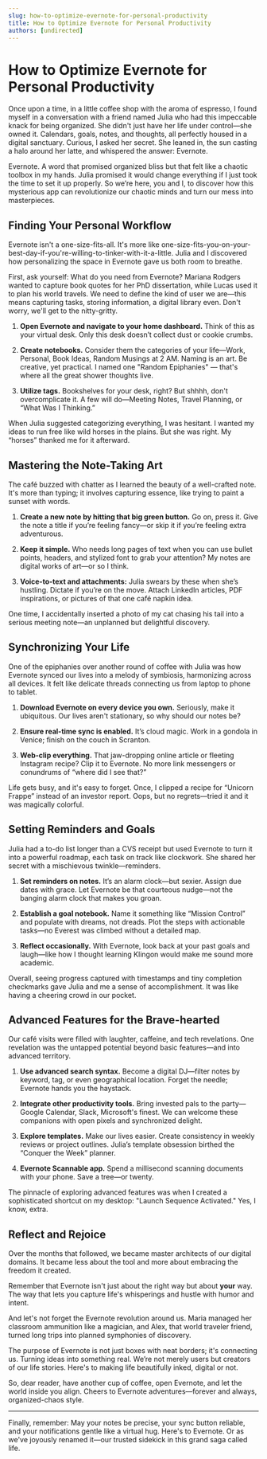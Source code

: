 ```yaml
---
slug: how-to-optimize-evernote-for-personal-productivity
title: How to Optimize Evernote for Personal Productivity
authors: [undirected]
---
```



# How to Optimize Evernote for Personal Productivity

Once upon a time, in a little coffee shop with the aroma of espresso, I found myself in a conversation with a friend named Julia who had this impeccable knack for being organized. She didn't just have her life under control—she owned it. Calendars, goals, notes, and thoughts, all perfectly housed in a digital sanctuary. Curious, I asked her secret. She leaned in, the sun casting a halo around her latte, and whispered the answer: Evernote.

Evernote. A word that promised organized bliss but that felt like a chaotic toolbox in my hands. Julia promised it would change everything if I just took the time to set it up properly. So we’re here, you and I, to discover how this mysterious app can revolutionize our chaotic minds and turn our mess into masterpieces. 

## Finding Your Personal Workflow

Evernote isn't a one-size-fits-all. It's more like one-size-fits-you-on-your-best-day-if-you're-willing-to-tinker-with-it-a-little. Julia and I discovered how personalizing the space in Evernote gave us both room to breathe.

First, ask yourself: What do you need from Evernote? Mariana Rodgers wanted to capture book quotes for her PhD dissertation, while Lucas used it to plan his world travels. We need to define the kind of user we are—this means capturing tasks, storing information, a digital library even. Don't worry, we'll get to the nitty-gritty.

1. **Open Evernote and navigate to your home dashboard.** Think of this as your virtual desk. Only this desk doesn’t collect dust or cookie crumbs.

2. **Create notebooks.** Consider them the categories of your life—Work, Personal, Book Ideas, Random Musings at 2 AM. Naming is an art. Be creative, yet practical. I named one "Random Epiphanies" — that's where all the great shower thoughts live.

3. **Utilize tags.** Bookshelves for your desk, right? But shhhh, don't overcomplicate it. A few will do—Meeting Notes, Travel Planning, or “What Was I Thinking.”

When Julia suggested categorizing everything, I was hesitant. I wanted my ideas to run free like wild horses in the plains. But she was right. My “horses” thanked me for it afterward.

## Mastering the Note-Taking Art

The café buzzed with chatter as I learned the beauty of a well-crafted note. It's more than typing; it involves capturing essence, like trying to paint a sunset with words.

1. **Create a new note by hitting that big green button.** Go on, press it. Give the note a title if you’re feeling fancy—or skip it if you’re feeling extra adventurous.

2. **Keep it simple.** Who needs long pages of text when you can use bullet points, headers, and stylized font to grab your attention? My notes are digital works of art—or so I think.

3. **Voice-to-text and attachments:** Julia swears by these when she’s hustling. Dictate if you’re on the move. Attach LinkedIn articles, PDF inspirations, or pictures of that one café napkin idea.

One time, I accidentally inserted a photo of my cat chasing his tail into a serious meeting note—an unplanned but delightful discovery.

## Synchronizing Your Life

One of the epiphanies over another round of coffee with Julia was how Evernote synced our lives into a melody of symbiosis, harmonizing across all devices. It felt like delicate threads connecting us from laptop to phone to tablet.

1. **Download Evernote on every device you own.** Seriously, make it ubiquitous. Our lives aren't stationary, so why should our notes be?

2. **Ensure real-time sync is enabled.** It’s cloud magic. Work in a gondola in Venice; finish on the couch in Scranton.

3. **Web-clip everything.** That jaw-dropping online article or fleeting Instagram recipe? Clip it to Evernote. No more link messengers or conundrums of “where did I see that?”

Life gets busy, and it's easy to forget. Once, I clipped a recipe for “Unicorn Frappe” instead of an investor report. Oops, but no regrets—tried it and it was magically colorful. 

## Setting Reminders and Goals

Julia had a to-do list longer than a CVS receipt but used Evernote to turn it into a powerful roadmap, each task on track like clockwork. She shared her secret with a mischievous twinkle—reminders.

1. **Set reminders on notes.** It’s an alarm clock—but sexier. Assign due dates with grace. Let Evernote be that courteous nudge—not the banging alarm clock that makes you groan.

2. **Establish a goal notebook.** Name it something like “Mission Control” and populate with dreams, not dreads. Plot the steps with actionable tasks—no Everest was climbed without a detailed map.

3. **Reflect occasionally.** With Evernote, look back at your past goals and laugh—like how I thought learning Klingon would make me sound more academic. 

Overall, seeing progress captured with timestamps and tiny completion checkmarks gave Julia and me a sense of accomplishment. It was like having a cheering crowd in our pocket.

## Advanced Features for the Brave-hearted

Our café visits were filled with laughter, caffeine, and tech revelations. One revelation was the untapped potential beyond basic features—and into advanced territory.

1. **Use advanced search syntax.** Become a digital DJ—filter notes by keyword, tag, or even geographical location. Forget the needle; Evernote hands you the haystack.

2. **Integrate other productivity tools.** Bring invested pals to the party—Google Calendar, Slack, Microsoft's finest. We can welcome these companions with open pixels and synchronized delight.

3. **Explore templates.** Make our lives easier. Create consistency in weekly reviews or project outlines. Julia’s template obsession birthed the “Conquer the Week” planner.

4. **Evernote Scannable app.** Spend a millisecond scanning documents with your phone. Save a tree—or twenty.

The pinnacle of exploring advanced features was when I created a sophisticated shortcut on my desktop: "Launch Sequence Activated." Yes, I know, extra.  

## Reflect and Rejoice

Over the months that followed, we became master architects of our digital domains. It became less about the tool and more about embracing the freedom it created.

Remember that Evernote isn't just about the right way but about **your** way. The way that lets you capture life's whisperings and hustle with humor and intent.

And let's not forget the Evernote revolution around us. Maria managed her classroom ammunition like a magician, and Alex, that world traveler friend, turned long trips into planned symphonies of discovery.

The purpose of Evernote is not just boxes with neat borders; it's connecting us. Turning ideas into something real. We’re not merely users but creators of our life stories. Here's to making life beautifully inked, digital or not. 

So, dear reader, have another cup of coffee, open Evernote, and let the world inside you align. Cheers to Evernote adventures—forever and always, organized-chaos style.

---

Finally, remember: May your notes be precise, your sync button reliable, and your notifications gentle like a virtual hug. Here's to Evernote. Or as we've joyously renamed it—our trusted sidekick in this grand saga called life.